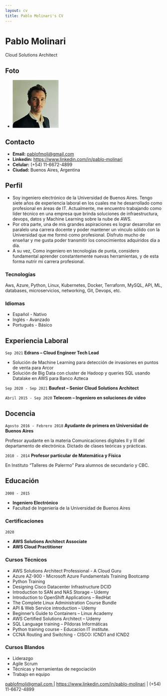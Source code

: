 ```yaml
---
layout: cv
title: Pablo Molinari's CV
---
```

# Pablo Molinari
Cloud Solutions Architect
## Foto
- ![Foto CV](image/fotoCV.jpg "fotoCV")

## Contacto

- __Email:__ pablofmoli@gmail.com
- __Linkedin:__ https://www.linkedin.com/in/pablo-molinari
- __Celular:__ (+54) 11-6672-4899
- __Ciudad:__ Buenos Aires, Argentina


## Perfil

- Soy ingeniero electrónico de la Universidad de Buenos Aires. Tengo siete años de experiencia laboral en los cuales me he desarrollado como profesional en áreas de IT. Actualmente, me encuentro trabajando como líder técnico en una empresa que brinda soluciones de infraestructura, devops, datos y Machine Learning sobre la nube de AWS.
- Por otra parte, una de mis grandes aspiraciones es lograr desarrollar en paralelo una carrera docente y poder mantener un vínculo sólido con la Universidad que me formó como profesional. Disfruto mucho de enseñar y me gusta poder transmitir los conocimientos adquiridos día a día.
-  A su vez, Como ingeniero en tecnologías de punta, considero fundamental aprender constantemente nuevas herramientas, y de esta forma nutrir mi carrera profesional.

### Tecnologías

Aws, Azure, Python, Linux, Kubernetes, Docker, Terraform, MySQL, API, ML, databases, microservicios, networking, Git, Devops, etc.


### Idiomas

- Español - Nativo
- Inglés - Avanzado
- Portugués - Básico


## Experiencia Laboral

`Sep 2021`
__Edrans – Cloud Engineer Tech Lead__
- Solución de Machine Learning para detección de invasiones en puntos de venta para Arcor
- Solución de Big Data con cluster de Hadoop y queries SQL usando Datalake en AWS para Banco Azteca

`Sep 2020 - Sep 2021`
__Baufest – Senior Cloud Solutions Architect__

`Abril 2015 - Sep 2020`
__Telecom – Ingeniero en soluciones de video__

## Docencia

`Agosto 2016 - Febrero 2018`
__Ayudante de primera en Universidad de Buenos Aires__

Profesor ayudante en la materia Comunicaciones digitales II y III del departamento de electrónica. Dictado de clases teóricas y prácticas.

`2010 - 2014`
__Profesor particular de Matemática y Física__

En Instituto “Talleres de Palermo”
Para alumnos de secundario y CBC.

## Educación

`2008 - 2015`
- __Ingeniero Electrónico__
- Facultad de Ingeniería de la Universidad de Buenos Aires

### Certificaciones
`2020`
- __AWS Solutions Architect Associate__
- __AWS Cloud Practitioner__

### Cursos Técnicos

- AWS Solutions Architect Professional - A Cloud Guru
- Azure AZ-900 - Microsoft Azure Fundamentals Training Bootcamp
- Python Training
- Designing Cisco Datacenter Infrastructure DCID
- Introduction to SAN and NAS Storage – Udemy
- Introduction to OpenShift Applications – RedHat
- The Complete Linux Administration Course Bundle
- API & Web Service introduction – Udemy
- Beginner’s Guide to Containers – Linux Academy
- AWS Certified Solutions Architect – Udemy
- SQL Language training – Píldoras Informáticas
- Python training course - Educacion IT institute.
- CCNA Routing and Switching - CISCO: ICND1 and ICND2

### Cursos Blandos
- Liderazgo
- Agile Scrum
- Técnicas y herramientas de negociación
- Trabajo en equipo

<div id="webaddress">
<a href="pablofmoli@gmail.com"> pablofmoli@gmail.com </a>
| <a href="https://www.linkedin.com/in/pablo-molinari/">https://www.linkedin.com/in/pablo-molinari</a>
| (+54) 11-6672-4899
</div>